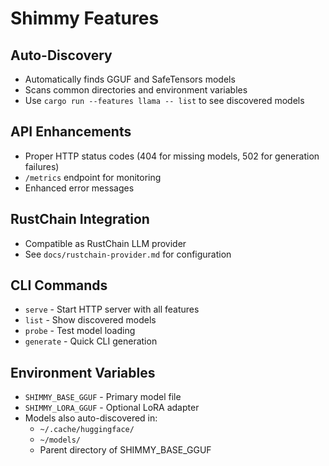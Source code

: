 # Shimmy Features

## Auto-Discovery
- Automatically finds GGUF and SafeTensors models
- Scans common directories and environment variables
- Use `cargo run --features llama -- list` to see discovered models

## API Enhancements
- Proper HTTP status codes (404 for missing models, 502 for generation failures)
- `/metrics` endpoint for monitoring
- Enhanced error messages

## RustChain Integration
- Compatible as RustChain LLM provider
- See `docs/rustchain-provider.md` for configuration

## CLI Commands
- `serve` - Start HTTP server with all features
- `list` - Show discovered models
- `probe` - Test model loading
- `generate` - Quick CLI generation

## Environment Variables
- `SHIMMY_BASE_GGUF` - Primary model file
- `SHIMMY_LORA_GGUF` - Optional LoRA adapter
- Models also auto-discovered in:
  - `~/.cache/huggingface/`
  - `~/models/`
  - Parent directory of SHIMMY_BASE_GGUF
